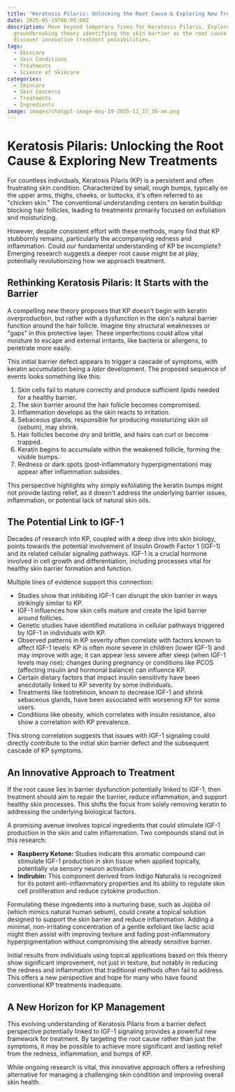 ```yaml
---
title: "Keratosis Pilaris: Unlocking the Root Cause & Exploring New Treatments"
date: 2025-05-19T06:05:00Z
description: Move beyond temporary fixes for Keratosis Pilaris. Explore a
  groundbreaking theory identifying the skin barrier as the root cause and
  discover innovative treatment possibilities.
tags:
  - Skincare
  - Skin Conditions
  - Treatments
  - Science of Skincare
categories:
  - Skincare
  - Skin Concerns
  - Treatments
  - Ingredients
image: images/chatgpt-image-may-19-2025-11_37_36-am.png
---
```

# Keratosis Pilaris: Unlocking the Root Cause & Exploring New Treatments

For countless individuals, Keratosis Pilaris (KP) is a persistent and often frustrating skin condition. Characterized by small, rough bumps, typically on the upper arms, thighs, cheeks, or buttocks, it's often referred to as "chicken skin." The conventional understanding centers on keratin buildup blocking hair follicles, leading to treatments primarily focused on exfoliation and moisturizing.

However, despite consistent effort with these methods, many find that KP stubbornly remains, particularly the accompanying redness and inflammation. Could our fundamental understanding of KP be incomplete? Emerging research suggests a deeper root cause might be at play, potentially revolutionizing how we approach treatment.

## Rethinking Keratosis Pilaris: It Starts with the Barrier

A compelling new theory proposes that KP doesn't begin with keratin overproduction, but rather with a dysfunction in the skin's natural barrier function around the hair follicle. Imagine tiny structural weaknesses or "gaps" in this protective layer. These imperfections could allow vital moisture to escape and external irritants, like bacteria or allergens, to penetrate more easily.

This initial barrier defect appears to trigger a cascade of symptoms, with keratin accumulation being a *later* development. The proposed sequence of events looks something like this:

1.  Skin cells fail to mature correctly and produce sufficient lipids needed for a healthy barrier.
2.  The skin barrier around the hair follicle becomes compromised.
3.  Inflammation develops as the skin reacts to irritation.
4.  Sebaceous glands, responsible for producing moisturizing skin oil (sebum), may shrink.
5.  Hair follicles become dry and brittle, and hairs can curl or become trapped.
6.  Keratin begins to accumulate within the weakened follicle, forming the visible bumps.
7.  Redness or dark spots (post-inflammatory hyperpigmentation) may appear after inflammation subsides.

This perspective highlights why simply exfoliating the keratin bumps might not provide lasting relief, as it doesn't address the underlying barrier issues, inflammation, or potential lack of natural skin oils.

## The Potential Link to IGF-1

Decades of research into KP, coupled with a deep dive into skin biology, points towards the potential involvement of Insulin Growth Factor 1 (IGF-1) and its related cellular signaling pathways. IGF-1 is a crucial hormone involved in cell growth and differentiation, including processes vital for healthy skin barrier formation and function.

Multiple lines of evidence support this connection:

*   Studies show that inhibiting IGF-1 can disrupt the skin barrier in ways strikingly similar to KP.
*   IGF-1 influences how skin cells mature and create the lipid barrier around follicles.
*   Genetic studies have identified mutations in cellular pathways triggered by IGF-1 in individuals with KP.
*   Observed patterns in KP severity often correlate with factors known to affect IGF-1 levels: KP is often more severe in children (lower IGF-1) and may improve with age; it can appear less severe after sleep (when IGF-1 levels may rise); changes during pregnancy or conditions like PCOS (affecting insulin and hormonal balance) can influence KP.
*   Certain dietary factors that impact insulin sensitivity have been anecdotally linked to KP severity by some individuals.
*   Treatments like Isotretinoin, known to decrease IGF-1 and shrink sebaceous glands, have been associated with worsening KP for some users.
*   Conditions like obesity, which correlates with insulin resistance, also show a correlation with KP prevalence.

This strong correlation suggests that issues with IGF-1 signaling could directly contribute to the initial skin barrier defect and the subsequent cascade of KP symptoms.

## An Innovative Approach to Treatment

If the root cause lies in barrier dysfunction potentially linked to IGF-1, then treatment should aim to repair the barrier, reduce inflammation, and support healthy skin processes. This shifts the focus from solely removing keratin to addressing the underlying biological factors.

A promising avenue involves topical ingredients that could stimulate IGF-1 production in the skin and calm inflammation. Two compounds stand out in this research:

*   **Raspberry Ketone:** Studies indicate this aromatic compound can stimulate IGF-1 production in skin tissue when applied topically, potentially via sensory neuron activation.
*   **Indirubin:** This component derived from Indigo Naturalis is recognized for its potent anti-inflammatory properties and its ability to regulate skin cell proliferation and reduce cytokine production.

Formulating these ingredients into a nurturing base, such as Jojoba oil (which mimics natural human sebum), could create a topical solution designed to support the skin barrier and reduce inflammation. Adding a minimal, non-irritating concentration of a gentle exfoliant like lactic acid might then assist with improving texture and fading post-inflammatory hyperpigmentation without compromising the already sensitive barrier.

Initial results from individuals using topical applications based on this theory show significant improvement, not just in texture, but notably in reducing the redness and inflammation that traditional methods often fail to address. This offers a new perspective and hope for many who have found conventional KP treatments inadequate.

## A New Horizon for KP Management

This evolving understanding of Keratosis Pilaris from a barrier defect perspective potentially linked to IGF-1 signaling provides a powerful new framework for treatment. By targeting the root cause rather than just the symptoms, it may be possible to achieve more significant and lasting relief from the redness, inflammation, and bumps of KP.

While ongoing research is vital, this innovative approach offers a refreshing alternative for managing a challenging skin condition and improving overall skin health.
